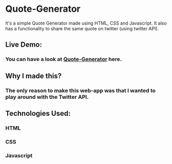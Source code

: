 # Quote-Generator

It's a simple Quote Generator made using HTML, CSS and Javascript. It also has a functionality to share the same quote on twitter (using twitter API).

## Live Demo:

### You can have a look at <a href="">Quote-Generator</a> here.

## Why I made this?

### The only reason to make this web-app was that I wanted to play around with the Twitter API.

## Technologies Used:

### HTML
### CSS
### Javascript
